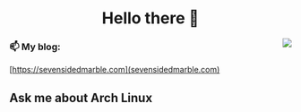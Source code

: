 <h1 align="center">
Hello there 👋
</h1>

<img align="right" src="https://github-readme-stats.vercel.app/api?username=sevensidedmarble&show_icons=true&theme=darcula" />

### 📫 My blog:
[https://sevensidedmarble.com](sevensidedmarble.com)

## Ask me about Arch Linux

